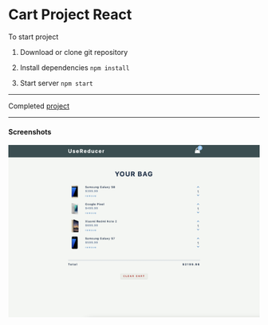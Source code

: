 # Cart Project React

To start project

1. Download or clone git repository

2. Install dependencies `npm install`

3. Start server `npm start`

---

Completed [project](https://cart-by-malina.netlify.app/)

---

#### Screenshots

![image](./screenshot.png)
